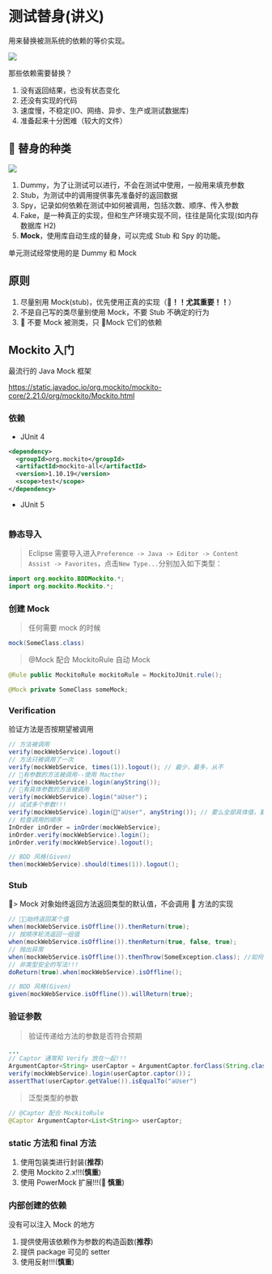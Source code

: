 # 测试替身(讲义)

用来替换被测系统的依赖的等价实现。

![](http://xunitpatterns.com/Test%20Double.gif)

那些依赖需要替换？

1. 没有返回结果，也没有状态变化
2. 还没有实现的代码
3. 速度慢，不稳定(IO、网络、异步、生产或测试数据库)
4. 准备起来十分困难（较大的文件）

##  替身的种类

![](http://xunitpatterns.com/Types%20Of%20Test%20Doubles.gif)

1. Dummy，为了让测试可以进行，不会在测试中使用，一般用来填充参数
2. Stub，为测试中的调用提供事先准备好的返回数据
3. Spy，记录如何依赖在测试中如何被调用，包括次数、顺序、传入参数
4. Fake，是一种真正的实现，但和生产环境实现不同，往往是简化实现(如内存数据库 H2)
5. **Mock**，使用库自动生成的替身，可以完成 Stub 和 Spy 的功能。

单元测试经常使用的是 Dummy 和 Mock

## 原则

1. 尽量别用 Mock(stub)，优先使用正真的实现（**！！尤其重要！！**）
2. 不是自己写的类尽量别使用 Mock，不要 Stub 不确定的行为
3.  不要 Mock 被测类，只 Mock 它们的依赖

## Mockito 入门

最流行的 Java Mock 框架

https://static.javadoc.io/org.mockito/mockito-core/2.21.0/org/mockito/Mockito.html

### 依赖

- JUnit 4

```xml
<dependency>
  <groupId>org.mockito</groupId>
  <artifactId>mockito-all</artifactId>
  <version>1.10.19</version>
  <scope>test</scope>
</dependency>
```

- JUnit 5

```xmli
```

### 静态导入

> Eclipse 需要导入进入`Preference -> Java -> Editor -> Content Assist -> Favorites`，点击`New Type...`分别加入如下类型：

```java
import org.mockito.BDDMockito.*;
import org.mockito.Mockito.*;
```

### 创建 Mock

> 任何需要 mock 的时候

```java
mock(SomeClass.class)
```

> @Mock 配合 MockitoRule 自动 Mock

```java
@Rule public MockitoRule mockitoRule = MockitoJUnit.rule();

@Mock private SomeClass someMock;
```

### Verification

验证方法是否按期望被调用

```java
// 方法被调用
verify(mockWebService).logout()
// 方法只被调用了一次
verify(mockWebService, times(1)).logout(); // 最少，最多，从不
// 有参数的方法被调用--使用 Macther
verify(mockWebService).login(anyString());
// 有具体参数的方法被调用
verify(mockWebService).login("aUser")；
// 试试多个参数!!!
verify(mockWebService).login("aUser", anyString()); // 要么全部具体值，要么全部使用 Macther
// 检查调用的顺序
InOrder inOrder = inOrder(mockWebService);
inOrder.verify(mockWebService).login();
inOrder.verify(mockWebService).logout();

// BDD 风格(Given)
then(mockWebService).should(times(1)).logout();
```

### Stub

> Mock 对象始终返回方法返回类型的默认值，不会调用  方法的实现

```java
// 始终返回某个值
when(mockWebService.isOffline()).thenReturn(true);
// 按顺序轮流返回一组值
when(mockWebService.isOffline()).thenReturn(true, false, true);
// 抛出异常
when(mockWebService.isOffline()).thenThrow(SomeException.class); //如何实现先返回 True，再抛异常？
// 非类型安全的写法!!!
doReturn(true).when(mockWebService).isOffline();

// BDD 风格(Given)
given(mockWebService.isOffline()).willReturn(true);
```

### 验证参数

> 验证传递给方法的参数是否符合预期

```java
...
// Captor 通常和 Verify 放在一起!!!
ArgumentCaptor<String> userCaptor = ArgumentCaptor.forClass(String.class);
verify(mockWebService).login(userCaptor.captor())；
assertThat(userCaptor.getValue()).isEqualTo("aUser")
```

> 泛型类型的参数

```java
// @Captor 配合 MockitoRule
@Captor ArgumentCaptor<List<String>> userCaptor;
```

### static 方法和 final 方法

1. 使用包装类进行封装(**推荐**)
2. 使用 Mockito 2.x!!!(**慎重**)
3. 使用 PowerMock 扩展!!!(** 慎重**)

### 内部创建的依赖

没有可以注入 Mock 的地方

1. 提供使用该依赖作为参数的构造函数(**推荐**)
2. 提供 package 可见的 setter
3. 使用反射!!!(**慎重**)
